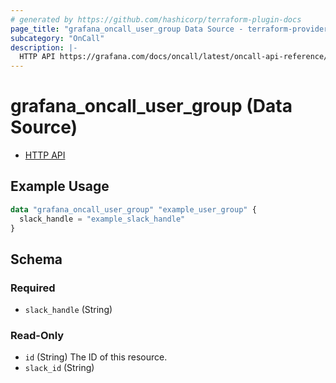 ```yaml
---
# generated by https://github.com/hashicorp/terraform-plugin-docs
page_title: "grafana_oncall_user_group Data Source - terraform-provider-grafana"
subcategory: "OnCall"
description: |-
  HTTP API https://grafana.com/docs/oncall/latest/oncall-api-reference/user_groups/
---
```


# grafana_oncall_user_group (Data Source)

* [HTTP API](https://grafana.com/docs/oncall/latest/oncall-api-reference/user_groups/)

## Example Usage

```terraform
data "grafana_oncall_user_group" "example_user_group" {
  slack_handle = "example_slack_handle"
}
```

<!-- schema generated by tfplugindocs -->
## Schema

### Required

- `slack_handle` (String)

### Read-Only

- `id` (String) The ID of this resource.
- `slack_id` (String)


